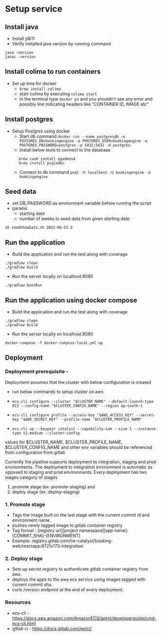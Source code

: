 
# Setup service

## Install java
- Install jdk11
- Verify installed java version by running command
```shell script
java -version
javac -version
```

## Install colima to run containers
- Set up lima for docker
    - `brew install colima`
    - start colima by executing `colima start`
    - In the terminal type `docker ps` and you shouldn't see any error and possibly line indicating headers like "CONTAINER ID, IMAGE etc"


## Install postgres
- Setup Postgres using docker
    - Start db command
    `docker run --name postgresdb -e POSTGRES_DB=bookingengine -e POSTGRES_USER=bookingengine -e POSTGRES_PASSWORD=postgres -p 5432:5432 -d postgres`
    - Install below tools to connect to the database
    ```
       brew cask install pgadmin4   
       brew install psqlodbc
    ```
    - Connect to db command
    `psql -h localhost -U bookingengine -d bookingengine` 

## Seed data
- set DB_PASSWORD as environment variable before running the script
- params
    - starting date
    - number of weeks to seed data from given starting date

`sh seedShowData.sh 2022-06-23 3`

## Run the application
- Build the application and run the test along with coverage
```shell script
./gradlew clean
./gradlew build
```
- Run the server locally on localhost:8080
```shell script
./gradlew bootRun
```

## Run the application using docker compose
- Build the application and run the test along with coverage
```shell script
./gradlew clean
./gradlew build
```
- Run the server locally on localhost:8080
```shell script
docker-compose -f docker-compose-local.yml up 
```

## Deployment
###  Deployment prerequisite -
Deployment assumes that the cluster with  below configuration is created
- run below commands to setup cluster on aws

- `ecs-cli configure --cluster "$CLUSTER_NAME" --default-launch-type EC2 --config-name "$CLUSTER_CONFIG_NAME" --region ap-south-1`
- `ecs-cli configure profile --access-key "$AWS_ACCESS_KEY" --secret-key "$AWS_SECRET_KEY" --profile-name "$CLUSTER_PROFILE_NAME"`
- `ecs-cli up --keypair catalyst --capability-iam --size 1 --instance-type t2.medium --cluster-config` 

values for $CLUSTER_NAME, $CLUSTER_PROFILE_NAME, $CLUSTER_CONFIG_NAME and other  env  variables should be referenced from configuration from gitlab

Currently the pipeline supports deployment to integration, staging and prod environments.
The deployment to integration environment is automatic as opposed to staging and prod environments. 
Every deployment has two stages category of stages 
1. promote stage (ex. promote-staging)  and 
2. deploy stage (ex. deploy-staging)

### 1. Promote stage 
- Tags the image built on the last stage with the current commit id and environment name. 
- pushes newly tagged image to gitlab container registry
- Tag format : [registry url][project namespace][app name]:[COMMIT_SHA]-[ENVIRONMENT]
- Example: registry.gitlab.com/tw-catalyst/booking-web/reactapp:8721c173-integration

### 2. Deploy stage
- Sets up secret registry to authenticate gitlab container registry from aws.  
- deploys the apps to the aws ecs service using images tagged with current commit sha.
- curls /version endpoint at the end of every deployment. 

### Resources
- ecs-cli - https://docs.aws.amazon.com/AmazonECS/latest/developerguide/cmd-ecs-cli.html
- gitlab ci - https://docs.gitlab.com/ee/ci/
